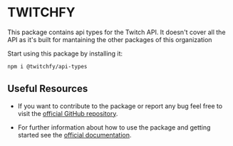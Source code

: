 # TWITCHFY

This package contains api types for the Twitch API. It doesn't cover all the API as it's built for mantaining the other packages of this organization

Start using this package by installing it:

```bash
npm i @twitchfy/api-types
```

## Useful Resources

* If you want to contribute to the package or report any bug feel free to visit the [official GitHub repository](https://github.com/twitchfy/twitchfy).

* For further information about how to use the package and getting started see the [official documentation](https://twitchfy-docs.vercel.app).